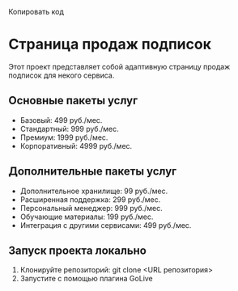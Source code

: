 Копировать код
# Страница продаж подписок

Этот проект представляет собой адаптивную страницу продаж подписок для некого сервиса.

## Основные пакеты услуг

- Базовый: 499 руб./мес.
- Стандартный: 999 руб./мес.
- Премиум: 1999 руб./мес.
- Корпоративный: 4999 руб./мес.

## Дополнительные пакеты услуг

- Дополнительное хранилище: 99 руб./мес.
- Расширенная поддержка: 299 руб./мес.
- Персональный менеджер: 999 руб./мес.
- Обучающие материалы: 199 руб./мес.
- Интеграция с другими сервисами: 499 руб./мес.

## Запуск проекта локально

1. Клонируйте репозиторий:
   git clone <URL репозитория>
2. Запустите с помощью плагина GoLive 